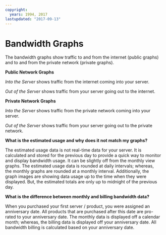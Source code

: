 ```yaml
---
copyright:
  years: 1994, 2017
lastupdated: "2017-09-13"
---
```


# Bandwidth Graphs

The bandwidth graphs show traffic to and from the internet (public graphs) and to and from the private network (private graphs).

**Public Network Graphs**

*Into the Server* shows traffic from the internet coming into your server.

*Out of the Server* shows traffic from your server going out to the internet.

**Private Network Graphs**

*Into the Server* shows traffic from the private network coming into your server.

*Out of the Server* shows traffic from your server going out to the private network.

**What is the estimated usage and why does it not match my graphs?**

The estimated usage data is not real-time data for your server. It is calculated and stored for the previous day to provide a quick way to monitor and display bandwidth usage. It can be slightly off from the monthly view graphs. The estimated usage data is rounded at daily intervals; whereas, the monthly graphs are rounded at a monthly interval. Additionally, the graph images are showing data usage up to the time when they were displayed. But, the estimated totals are only up to midnight of the previous day.

**What is the difference between monthly and billing bandwidth data?**

When you purchased your first server / product, you were assigned an anniversary date. All products that are purchased after this date are pro-rated to your anniversary date. The monthly data is displayed off a calendar month; whereas, the billing data is displayed off your anniversary date. All bandwidth billing is calculated based on your anniversary date.
